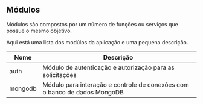 ## Módulos 

Módulos são compostos por um número de funções ou serviços que possue o mesmo objetivo.

Aqui está uma lista dos modúlos da aplicação e uma pequena descrição.

| Nome                     | Descrição |
|--------------------------|-----------------------------------------  |
| auth | Módulo de autenticação e autorização para as solicitações |
| mongodb | Módulo para interação e controle de conexões com o banco de dados MongoDB |
